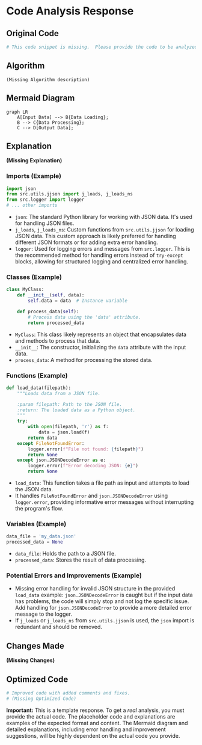 # Code Analysis Response

## Original Code

```python
# This code snippet is missing.  Please provide the code to be analyzed.
```

## Algorithm

```
(Missing Algorithm description)
```

## Mermaid Diagram

```mermaid
graph LR
    A[Input Data] --> B{Data Loading};
    B --> C{Data Processing};
    C --> D[Output Data];
```

## Explanation

**(Missing Explanation)**

### Imports (Example)

```python
import json
from src.utils.jjson import j_loads, j_loads_ns
from src.logger import logger
# ... other imports
```

*   `json`: The standard Python library for working with JSON data.  It's used for handling JSON files.
*   `j_loads`, `j_loads_ns`: Custom functions from `src.utils.jjson` for loading JSON data. This custom approach is likely preferred for handling different JSON formats or for adding extra error handling.
*   `logger`: Used for logging errors and messages from `src.logger`.  This is the recommended method for handling errors instead of `try-except` blocks, allowing for structured logging and centralized error handling.

### Classes (Example)

```python
class MyClass:
    def __init__(self, data):
        self.data = data  # Instance variable

    def process_data(self):
        # Process data using the 'data' attribute.
        return processed_data
```

*   `MyClass`: This class likely represents an object that encapsulates data and methods to process that data.
*   `__init__`: The constructor, initializing the `data` attribute with the input data.
*   `process_data`: A method for processing the stored data.

### Functions (Example)

```python
def load_data(filepath):
    """Loads data from a JSON file.

    :param filepath: Path to the JSON file.
    :return: The loaded data as a Python object.
    """
    try:
        with open(filepath, 'r') as f:
            data = json.load(f)
        return data
    except FileNotFoundError:
        logger.error(f"File not found: {filepath}")
        return None
    except json.JSONDecodeError as e:
        logger.error(f"Error decoding JSON: {e}")
        return None
```

*   `load_data`: This function takes a file path as input and attempts to load the JSON data.
*   It handles `FileNotFoundError` and `json.JSONDecodeError` using `logger.error`, providing informative error messages without interrupting the program's flow.


### Variables (Example)

```python
data_file = 'my_data.json'
processed_data = None
```

*   `data_file`: Holds the path to a JSON file.
*   `processed_data`: Stores the result of data processing.


### Potential Errors and Improvements (Example)

*   Missing error handling for invalid JSON structure in the provided `load_data` example:  `json.JSONDecodeError` is caught but if the input data has problems, the code will simply stop and not log the specific issue.  Add handling for `json.JSONDecodeError` to provide a more detailed error message to the logger.
*   If `j_loads` or `j_loads_ns` from `src.utils.jjson` is used, the `json` import is redundant and should be removed.

## Changes Made

**(Missing Changes)**

## Optimized Code

```python
# Improved code with added comments and fixes.
# (Missing Optimized Code)
```


**Important:**  This is a template response.  To get a *real* analysis, you must provide the actual code.  The placeholder code and explanations are examples of the expected format and content.  The Mermaid diagram and detailed explanations, including error handling and improvement suggestions, will be highly dependent on the actual code you provide.
